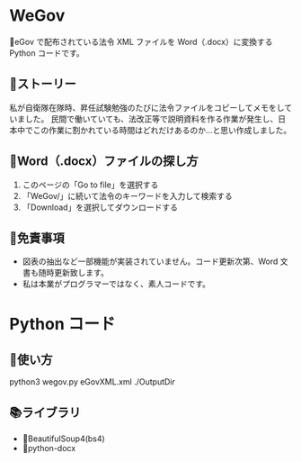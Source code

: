# WeGov
🌟eGov で配布されている法令 XML ファイルを Word（.docx）に変換する Python コードです。
## 💬ストーリー
私が自衛隊在隊時、昇任試験勉強のたびに法令ファイルをコピーしてメモをしていました。
民間で働いていても、法改正等で説明資料を作る作業が発生し、日本中でこの作業に割かれている時間はどれだけあるのか…と思い作成しました。
## 🛫Word（.docx）ファイルの探し方
1. このページの「Go to file」を選択する
2. 「WeGov/」に続いて法令のキーワードを入力して検索する
3. 「Download」を選択してダウンロードする
## 🙇免責事項
- 図表の抽出など一部機能が実装されていません。コード更新次第、Word 文書も随時更新致します。
- 私は本業がプログラマーではなく、素人コードです。
# Python コード
## 🐍使い方
python3 wegov.py eGovXML.xml ./OutputDir
## 📚ライブラリ
- 🥣BeautifulSoup4(bs4)
- 📝python-docx